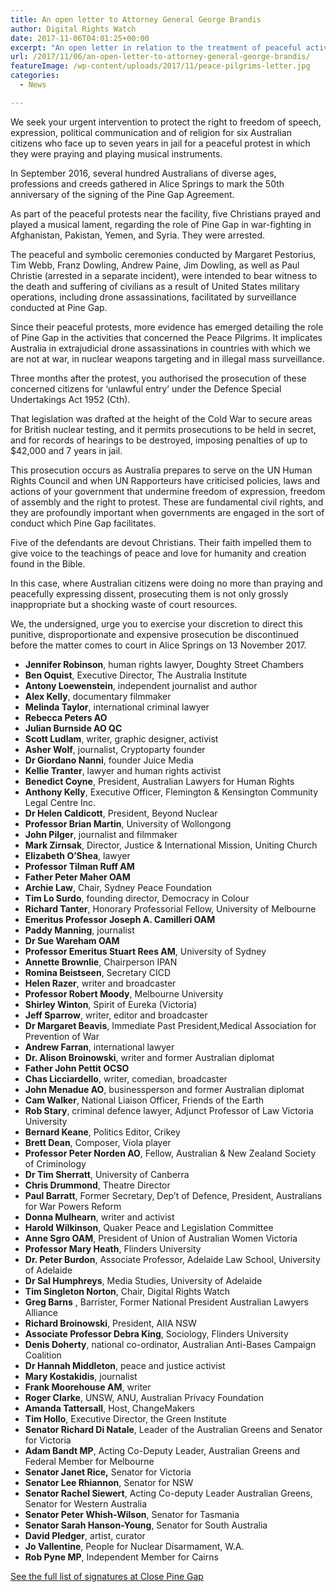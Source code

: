 ```yaml
---
title: An open letter to Attorney General George Brandis
author: Digital Rights Watch
date: 2017-11-06T04:01:25+00:00
excerpt: "An open letter in relation to the treatment of peaceful activists protesting United States military operations facilitated by surveillance conducted at Australia's Pine Gap facility."
url: /2017/11/06/an-open-letter-to-attorney-general-george-brandis/
featureImage: /wp-content/uploads/2017/11/peace-pilgrims-letter.jpg
categories:
  - News

---
```

We seek your urgent intervention to protect the right to freedom of speech, expression, political communication and of religion for six Australian citizens who face up to seven years in jail for a peaceful protest in which they were praying and playing musical instruments.

In September 2016, several hundred Australians of diverse ages, professions and creeds gathered in Alice Springs to mark the 50th anniversary of the signing of the Pine Gap Agreement.

As part of the peaceful protests near the facility, five Christians prayed and played a musical lament, regarding the role of Pine Gap in war-fighting in Afghanistan, Pakistan, Yemen, and Syria. They were arrested.

The peaceful and symbolic ceremonies conducted by Margaret Pestorius, Tim Webb, Franz Dowling, Andrew Paine, Jim Dowling, as well as Paul Christie (arrested in a separate incident), were intended to bear witness to the death and suffering of civilians as a result of United States military operations, including drone assassinations, facilitated by surveillance conducted at Pine Gap.

Since their peaceful protests, more evidence has emerged detailing the role of Pine Gap in the activities that concerned the Peace Pilgrims. It implicates Australia in extrajudicial drone assassinations in countries with which we are not at war, in nuclear weapons targeting and in illegal mass surveillance.

Three months after the protest, you authorised the prosecution of these concerned citizens for ‘unlawful entry’ under the Defence Special Undertakings Act 1952 (Cth).

That legislation was drafted at the height of the Cold War to secure areas for British nuclear testing, and it permits prosecutions to be held in secret, and for records of hearings to be destroyed, imposing penalties of up to $42,000 and 7 years in jail.

This prosecution occurs as Australia prepares to serve on the UN Human Rights Council and when UN Rapporteurs have criticised policies, laws and actions of your government that undermine freedom of expression, freedom of assembly and the right to protest. These are fundamental civil rights, and they are profoundly important when governments are engaged in the sort of conduct which Pine Gap facilitates.

Five of the defendants are devout Christians. Their faith impelled them to give voice to the teachings of peace and love for humanity and creation found in the Bible.

In this case, where Australian citizens were doing no more than praying and peacefully expressing dissent, prosecuting them is not only grossly inappropriate but a shocking waste of court resources.

We, the undersigned, urge you to exercise your discretion to direct this punitive, disproportionate and expensive prosecution be discontinued before the matter comes to court in Alice Springs on 13 November 2017.

  * **Jennifer Robinson**, human rights lawyer, Doughty Street Chambers
  * **Ben Oquist**, Executive Director, The Australia Institute
  * **Antony Loewenstein**, independent journalist and author
  * **Alex Kelly**, documentary filmmaker
  * **Melinda Taylor**, international criminal lawyer
  * **Rebecca Peters AO**
  * **Julian Burnside AO QC**
  * **Scott Ludlam**​, writer, graphic designer, activist​
  * **Asher Wolf**, journalist, Cryptoparty founder
  * **Dr Giordano Nanni**, ​founder ​Juice Media
  * **Kellie Tranter**, lawyer and human rights activist
  * **Benedict Coyne**, President, Australian Lawyers for Human Rights
  * **Anthony Kelly**, Executive Officer, Flemington & Kensington Community Legal Centre Inc.
  * **Dr Helen Caldicott**, President, Beyond Nuclear
  * **Professor Brian Martin**, University of Wollongong
  * **John Pilger**, journalist and filmmaker ​
  * **Mark Zirnsak**, Director, Justice & International Mission, Uniting Church​
  * **Elizabeth O’Shea**, lawyer
  * **Professor Tilman Ruff AM**
  * **Father Peter Maher OAM**
  * **Archie Law**, Chair, Sydney Peace Foundation
  * **Tim Lo Surdo**, founding director, Democracy in Colour
  * **Richard Tanter**, Honorary Professorial Fellow, University of Melbourne
  * **Emeritus Professor Joseph A. Camilleri OAM**
  * **Paddy Manning**, journalist
  * **Dr Sue Wareham OAM**
  * **Professor Emeritus Stuart Rees AM**, University of Sydney
  * **Annette Brownlie**, Chairperson IPAN
  * **Romina Beistseen**, Secretary CICD
  * **Helen Razer**, writer and broadcaster
  * **Professor Robert Moody**, Melbourne University
  * **Shirley Winton**, Spirit of Eureka (Victoria)
  * **Jeff Sparrow**, writer, editor and broadcaster
  * **Dr Margaret Beavis**, ​Immediate Past President, ​Medical Association for Prevention of War
  * **Andrew Farran**, international lawyer
  * **Dr. Alison Broinowski**, writer and former Australian diplomat
  * **Father John Pettit OCSO**
  * **Chas Licciardello**, writer, comedian, broadcaster
  * **John Menadue AO**, businessperson and former Australian diplomat
  * **Cam Walker**, National Liaison Officer, Friends of the Earth
  * **Rob Stary**, criminal defence lawyer, Adjunct Professor of Law Victoria University
  * **Bernard Keane**, Politics Editor, Crikey
  * **Brett Dean**, Composer, Viola player
  * **Professor Peter Norden AO**, Fellow, Australian & New Zealand Society of Criminology
  * **Dr Tim Sherratt**, University of Canberra
  * **Chris Drummond**, Theatre Director
  * **Paul Barratt**, Former Secretary, Dep’t of Defence, President, Australians for War Powers Reform
  * **Donna Mulhearn**, writer and activist
  * **Harold Wilkinson**, Quaker Peace and Legislation Committee
  * **Anne Sgro OAM**, President of Union of Australian Women Victoria
  * **Professor Mary Heath**, Flinders University
  * **Dr. Peter Burdon**, Associate Professor, Adelaide Law School, University of Adelaide
  * **Dr Sal Humphreys**, Media Studies, University of Adelaide
  * **Tim Singleton Norton**, Chair, Digital Rights Watch
  * **Greg Barns** , Barrister, Former National President Australian Lawyers Alliance
  * **Richard Broinowski**, President, AIIA NSW
  * **Associate Professor Debra King**, Sociology, Flinders University
  * **Denis Doherty**, national co-ordinator, Australian Anti-Bases Campaign Coalition
  * **Dr Hannah Middleton**, peace and justice activist
  * **Mary Kostakidis**, journalist
  * **Frank Moorehouse AM**, writer
  * **Roger Clarke**, UNSW, ANU, Australian Privacy Foundation
  * **Amanda Tattersall**, Host, ChangeMakers
  * **Tim Hollo**, Executive Director, the Green Institute
  * **Senator Richard Di Natale**, Leader of the Australian Greens and Senator for Victoria
  * **Adam Bandt MP**, Acting Co-Deputy Leader, Australian Greens and Federal Member for Melbourne
  * **Senator Janet Rice,** Senator for Victoria
  * **Senator Lee Rhiannon**, Senator for NSW
  * **Senator Rachel Siewert**, Acting Co-deputy Leader Australian Greens, Senator for Western Australia
  * **Senator Peter Whish-Wilson**, Senator for Tasmania
  * **Senator Sarah Hanson-Young**, Senator for South Australia
  * **David Pledger**, artist, curator
  * **Jo Vallentine**, People for Nuclear Disarmament, W.A.
  * **Rob Pyne MP**, Independent Member for Cairns

[See the full list of signatures at Close Pine Gap][1]

 [1]: https://closepinegap.org/letter/